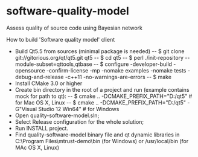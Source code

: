 # software-quality-model
Assess quality of source code using Bayesian network

How to build 'Software quality model' client
- Build Qt5.5 from sources (minimal package is needed)
-- $ git clone git://gitorious.org/qt/qt5.git qt5
-- $ cd qt5
-- $ perl ./init-repository --module-subset=qttools,qtbase
-- $ configure -developer-build -opensource -confirm-license -mp -nomake examples -nomake tests -debug-and-release -c++11 -no-warnings-are-errors
-- $ make
- Install CMake 3.0 or higher
- Create bin directory in the root of a project and run (example contains mock for path to qt):
-- $ cmake .. -DCMAKE_PREFIX_PATH="D:/qt5"                            # for Mac OS X, Linux
-- $ cmake .. -DCMAKE_PREFIX_PATH="D:/qt5" -G"Visual Studio 12 Win64" # for Windows
- Open quality-software-model.sln;
- Select Release configuration for the whole solution;
- Run INSTALL project.
- Find quality-software-model binary file and qt dynamic libraries in C:\Program Files\mtrust-demo\bin (for Windows) or /usr/local/bin (for MAc OS X, Linux)

